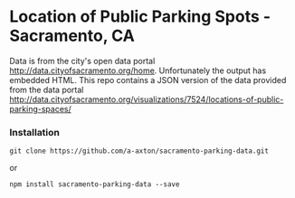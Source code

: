 # Location of Public Parking Spots - Sacramento, CA
Data is from the city's open data portal http://data.cityofsacramento.org/home. Unfortunately the output has embedded HTML. This repo contains a JSON version of the data provided from the data portal http://data.cityofsacramento.org/visualizations/7524/locations-of-public-parking-spaces/

### Installation

```
git clone https://github.com/a-axton/sacramento-parking-data.git
```

or

```
npm install sacramento-parking-data --save
```
